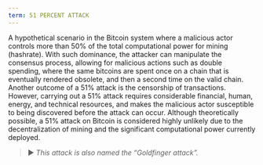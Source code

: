 ```yaml
---
term: 51 PERCENT ATTACK
---
```


A hypothetical scenario in the Bitcoin system where a malicious actor controls more than 50% of the total computational power for mining (hashrate). With such dominance, the attacker can manipulate the consensus process, allowing for malicious actions such as double spending, where the same bitcoins are spent once on a chain that is eventually rendered obsolete, and then a second time on the valid chain. Another outcome of a 51% attack is the censorship of transactions. However, carrying out a 51% attack requires considerable financial, human, energy, and technical resources, and makes the malicious actor susceptible to being discovered before the attack can occur. Although theoretically possible, a 51% attack on Bitcoin is considered highly unlikely due to the decentralization of mining and the significant computational power currently deployed.

> ► *This attack is also named the “Goldfinger attack”.*